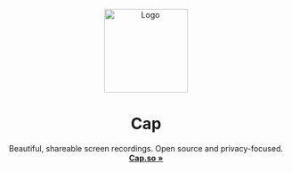 <p align="center">
  <p align="center">
   <img width="150" height="150" src="https://github.com/CapSoftware/Cap/blob/main/apps/desktop-solid/src-tauri/icons/Square310x310Logo.png" alt="Logo">
  </p>
	<h1 align="center"><b>Cap</b></h1>
	<p align="center">
		Beautiful, shareable screen recordings. Open source and privacy-focused.
    <br />
    <a href="https://cap.so"><strong>Cap.so »</strong></a>
  </p>
</p>
